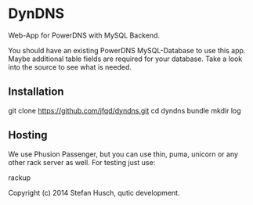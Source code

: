 # DynDNS

Web-App for PowerDNS with MySQL Backend.

You should have an existing PowerDNS MySQL-Database to use this app. Maybe additional table fields are required for your database. Take a look into the source to see what is needed.

## Installation

git clone https://github.com/jfqd/dyndns.git
cd dyndns
bundle
mkdir log

## Hosting

We use Phusion Passenger, but you can use thin, puma, unicorn or any other rack server as well. For testing just use:

rackup

Copyright (c) 2014 Stefan Husch, qutic development.